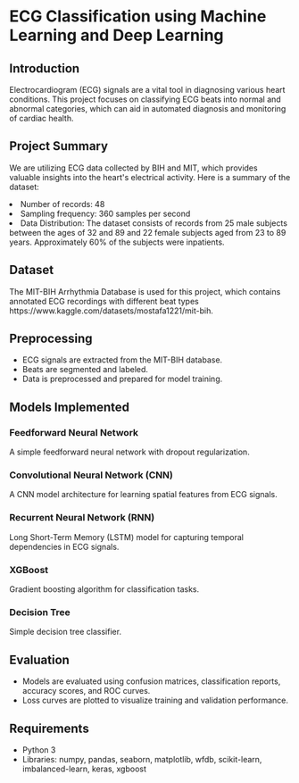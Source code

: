 
# ECG Classification using Machine Learning and Deep Learning

## Introduction
<p>Electrocardiogram (ECG) signals are a vital tool in diagnosing various heart conditions. This project focuses on classifying ECG beats into normal and abnormal categories, which can aid in automated diagnosis and monitoring of cardiac health.</p>

## Project Summary
<p>We are utilizing ECG data collected by BIH and MIT, which provides valuable insights into the heart's electrical activity. Here is a summary of the dataset:</p>

<li>Number of records: 48</li>
<li>Sampling frequency: 360 samples per second</li>
<li>Data Distribution: The dataset consists of records from 25 male subjects between the ages of 32 and 89 and 22 female subjects aged from 23 to 89 years. Approximately 60% of the subjects were inpatients.</li>

## Dataset
<p>The MIT-BIH Arrhythmia Database is used for this project, which contains annotated ECG recordings with different beat types
  https://www.kaggle.com/datasets/mostafa1221/mit-bih.</p>

## Preprocessing
<ul>
  <li>ECG signals are extracted from the MIT-BIH database.</li>
  <li>Beats are segmented and labeled.</li>
  <li>Data is preprocessed and prepared for model training.</li>
</ul>

## Models Implemented

### Feedforward Neural Network
<p>A simple feedforward neural network with dropout regularization.</p>

### Convolutional Neural Network (CNN)
<p>A CNN model architecture for learning spatial features from ECG signals.</p>

### Recurrent Neural Network (RNN)
<p>Long Short-Term Memory (LSTM) model for capturing temporal dependencies in ECG signals.</p>

### XGBoost
<p>Gradient boosting algorithm for classification tasks.</p>

### Decision Tree
<p>Simple decision tree classifier.</p>

## Evaluation
<ul>
  <li>Models are evaluated using confusion matrices, classification reports, accuracy scores, and ROC curves.</li>
  <li>Loss curves are plotted to visualize training and validation performance.</li>
</ul>

## Requirements
<ul>
  <li>Python 3</li>
  <li>Libraries: numpy, pandas, seaborn, matplotlib, wfdb, scikit-learn, imbalanced-learn, keras, xgboost</li>
</ul>
